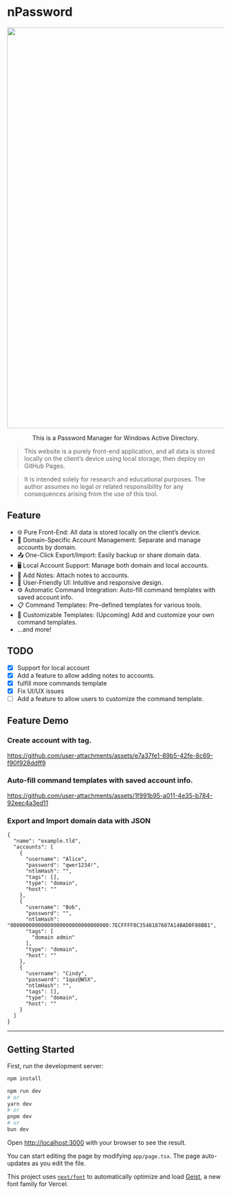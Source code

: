 # nPassword

<img width="931" src="https://github.com/user-attachments/assets/c06fec58-9ba2-4b7d-812c-3d18b8d104da">
<p align="center">
  This is a Password Manager for Windows Active Directory.
</p>



> This website is a purely front-end application, and all data is stored locally on the client’s device using local storage, then deploy on GitHub Pages.

> It is intended solely for research and educational purposes. The author assumes no legal or related responsibility for any consequences arising from the use of this tool.

## Feature

- 🌐 Pure Front-End: All data is stored locally on the client’s device.
- 🔐 Domain-Specific Account Management: Separate and manage accounts by domain.
- 📤 One-Click Export/Import: Easily backup or share domain data.
- 🖥️ Local Account Support: Manage both domain and local accounts.
- 📝 Add Notes: Attach notes to accounts.
- 🎨 User-Friendly UI: Intuitive and responsive design.
- ⚙️ Automatic Command Integration: Auto-fill command templates with saved account info.
- 📋 Command Templates: Pre-defined templates for various tools.
- 🔧 Customizable Templates: (Upcoming) Add and customize your own command templates.
- ...and more!

## TODO

- [x] Support for local account
- [x] Add a feature to allow adding notes to accounts.
- [x] fulfill more commands template
- [x] Fix UI/UX issues
- [ ] Add a feature to allow users to customize the command template.

## Feature Demo

### Create account with tag.

https://github.com/user-attachments/assets/e7a37fe1-89b5-42fe-8c69-f90f928ddff9

### Auto-fill command templates with saved account info.

https://github.com/user-attachments/assets/1f991b95-a011-4e35-b784-92eec4a3ed11

### Export and Import domain data with JSON

```
{
  "name": "example.tld",
  "accounts": [
    {
      "username": "Alice",
      "password": "qwer1234!",
      "ntlmHash": "",
      "tags": [],
      "type": "domain",
      "host": ""
    },
    {
      "username": "Bob",
      "password": "",
      "ntlmHash": "00000000000000000000000000000000:7ECFFFF0C3548187607A14BAD0F88BB1",
      "tags": [
        "domain admin"
      ],
      "type": "domain",
      "host": ""
    },
    {
      "username": "Cindy",
      "password": "1qaz@WSX",
      "ntlmHash": "",
      "tags": [],
      "type": "domain",
      "host": ""
    }
  ]
}

```

---

## Getting Started

First, run the development server:

```bash
npm install

npm run dev
# or
yarn dev
# or
pnpm dev
# or
bun dev
```

Open [http://localhost:3000](http://localhost:3000) with your browser to see the result.

You can start editing the page by modifying `app/page.tsx`. The page auto-updates as you edit the file.

This project uses [`next/font`](https://nextjs.org/docs/app/building-your-application/optimizing/fonts) to automatically optimize and load [Geist](https://vercel.com/font), a new font family for Vercel.


